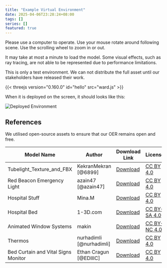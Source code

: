 ```yaml
---
title: "Example Virtual Environment"
date: 2025-04-06T23:28:24+08:00
tags: []
series: []
featured: true
---
```

Please use a computer to operate. Use your mouse rotate around following scene. Use the scrolling wheel to zoom in or out.

It may take at most a minute to load the model. Some visual effects, such as ray tracing, are not able to be represented due to performance limitations.

This is only a test environment. We can not distribute the full asset until our stakeholders have released their work.

{{< threejs version="0.160.0" id="hello" src="ward.js" >}}

When it is deployed on the screen, it should looks like this:

![Deployed Environment](/G10/images/Deployed.jpg)


## References
We utilised open-source assets to ensure that our OER remains open and free.

| Model Name                             | Author                     | Download Link                                                                                          | License                                |
|----------------------------------------|----------------------------|--------------------------------------------------------------------------------------------------------|----------------------------------------|
| Tubelight_Texture_and_FBX              | KekranMekran [@6899]      | [Download](https://skfb.ly/oDINM)                                                                      | [CC BY 4.0](http://creativecommons.org/licenses/by/4.0/)  |
| Red Beacon Emergency Light             | azain47 [@azain47]        | [Download](https://skfb.ly/oxzHA)                                                                      | [CC BY 4.0](http://creativecommons.org/licenses/by/4.0/)  |
| Hospital Stuff                         | Mina.M                     | [Download](https://skfb.ly/ouEPZ)                                                                      | [CC BY 4.0](http://creativecommons.org/licenses/by/4.0/)  |
| Hospital Bed                           | 1-3D.com                   | [Download](https://skfb.ly/otMnB)                                                                      | [CC BY-SA 4.0](http://creativecommons.org/licenses/by-sa/4.0/) |
| Animated Window Systems                | makin                      | [Download](https://skfb.ly/6YRWz)                                                                      | [CC BY-NC 4.0](http://creativecommons.org/licenses/by-nc/4.0/) |
| Thermos                                | nurhadimli [@nurhadimli]  | [Download](https://sketchfab.com/3d-models/thermos-21983c1d607d4625a960d3d8fc4c5b6a)                | [CC BY 4.0](http://creativecommons.org/licenses/by/4.0/)  |
| Bed Curtain and Vital Signs Monitor    | Ethan Cragun [@EDIIIC]    | [Download](https://sketchfab.com/3d-models/bed-curtain-and-vital-signs-monitor-295ed50eeaa249e8bbeed7b305d3da71) | [CC BY 4.0](http://creativecommons.org/licenses/by/4.0/)  |
